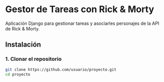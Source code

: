 # Gestor de Tareas con Rick & Morty

Aplicación Django para gestionar tareas y asociarles personajes de la API de Rick & Morty.

## Instalación

### 1. Clonar el repositorio

```bash
git clone https://github.com/usuario/proyecto.git
cd proyecto
